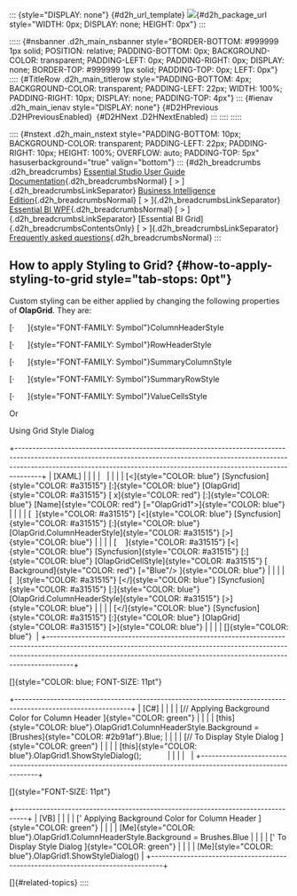 ::: {style="DISPLAY: none"}
[](ms-xhelp:///?Id=d2h_url_template){#d2h_url_template} ![](!package_url!){#d2h_package_url style="WIDTH: 0px; DISPLAY: none; HEIGHT: 0px"}
:::

::::: {#nsbanner .d2h_main_nsbanner style="BORDER-BOTTOM: #999999 1px solid; POSITION: relative; PADDING-BOTTOM: 0px; BACKGROUND-COLOR: transparent; PADDING-LEFT: 0px; PADDING-RIGHT: 0px; DISPLAY: none; BORDER-TOP: #999999 1px solid; PADDING-TOP: 0px; LEFT: 0px"}
:::: {#TitleRow .d2h_main_titlerow style="PADDING-BOTTOM: 4px; BACKGROUND-COLOR: transparent; PADDING-LEFT: 22px; WIDTH: 100%; PADDING-RIGHT: 10px; DISPLAY: none; PADDING-TOP: 4px"}
::: {#ienav .d2h_main_ienav style="DISPLAY: none"}
[](ms-xhelp:///?Id=5367c752-7be7-43d5-bf4c-4f65e82ae515){#D2HPrevious .D2HPreviousEnabled}  [](ms-xhelp:///?Id=9b6f5256-2a57-41dc-8326-20ba8ffa8394){#D2HNext .D2HNextEnabled}
:::
::::
:::::

:::: {#nstext .d2h_main_nstext style="PADDING-BOTTOM: 10px; BACKGROUND-COLOR: transparent; PADDING-LEFT: 22px; PADDING-RIGHT: 10px; HEIGHT: 100%; OVERFLOW: auto; PADDING-TOP: 5px" hasuserbackground="true" valign="bottom"}
::: {#d2h_breadcrumbs .d2h_breadcrumbs}
[Essential Studio User Guide Documentation](ms-xhelp:///?Id=12457748-09e3-4d74-a240-8e049cedf030){.d2h_breadcrumbsNormal} [ \> ]{.d2h_breadcrumbsLinkSeparator} [Business Intelligence Edition](ms-xhelp:///?Id=fdf33dd8-62b2-47b9-ad7b-fc50e590bca5){.d2h_breadcrumbsNormal} [ \> ]{.d2h_breadcrumbsLinkSeparator} [Essential BI WPF](ms-xhelp:///?Id=41e3d586-d922-4a01-8272-679fe4ae7343){.d2h_breadcrumbsNormal} [ \> ]{.d2h_breadcrumbsLinkSeparator} [Essential BI Grid]{.d2h_breadcrumbsContentsOnly} [ \> ]{.d2h_breadcrumbsLinkSeparator} [Frequently asked questions](ms-xhelp:///?Id=345d79d3-3141-4925-a4ce-32673da65509){.d2h_breadcrumbsNormal}
:::

## How to apply Styling to Grid? {#how-to-apply-styling-to-grid style="tab-stops: 0pt"}

Custom styling can be either applied by changing the following properties of **OlapGrid**. They are:

[·      ]{style="FONT-FAMILY: Symbol"}ColumnHeaderStyle

[·      ]{style="FONT-FAMILY: Symbol"}RowHeaderStyle

[·      ]{style="FONT-FAMILY: Symbol"}SummaryColumnStyle

[·      ]{style="FONT-FAMILY: Symbol"}SummaryRowStyle

[·      ]{style="FONT-FAMILY: Symbol"}ValueCellsStyle

Or

Using Grid Style Dialog

+-------------------------------------------------------------------------------------------------------------------------------------------------------------------------------------------------------------------------------------------------+
| \[XAML\]                                                                                                                                                                                                                                        |
|                                                                                                                                                                                                                                                 |
|                                                                                                                                                                                                                                                 |
|                                                                                                                                                                                                                                                 |
| [\<]{style="COLOR: blue"} [Syncfusion]{style="COLOR: #a31515"} [:]{style="COLOR: blue"} [OlapGrid]{style="COLOR: #a31515"} [ x]{style="COLOR: red"} [:]{style="COLOR: blue"} [Name]{style="COLOR: red"} [=\"OlapGrid1\"\>]{style="COLOR: blue"} |
|                                                                                                                                                                                                                                                 |
| [  ]{style="COLOR: #a31515"} [\<]{style="COLOR: blue"} [Syncfusion]{style="COLOR: #a31515"} [:]{style="COLOR: blue"} [OlapGrid.ColumnHeaderStyle]{style="COLOR: #a31515"} [\>]{style="COLOR: blue"}                                             |
|                                                                                                                                                                                                                                                 |
| [    ]{style="COLOR: #a31515"} [\<]{style="COLOR: blue"} [Syncfusion]{style="COLOR: #a31515"} [:]{style="COLOR: blue"} [OlapGridCellStyle]{style="COLOR: #a31515"} [ Background]{style="COLOR: red"} [=\"Blue\"/\> ]{style="COLOR: blue"}       |
|                                                                                                                                                                                                                                                 |
| [  ]{style="COLOR: #a31515"} [\</]{style="COLOR: blue"} [Syncfusion]{style="COLOR: #a31515"} [:]{style="COLOR: blue"} [OlapGrid.ColumnHeaderStyle]{style="COLOR: #a31515"} [\>]{style="COLOR: blue"}                                            |
|                                                                                                                                                                                                                                                 |
| [\</]{style="COLOR: blue"} [Syncfusion]{style="COLOR: #a31515"} [:]{style="COLOR: blue"} [OlapGrid]{style="COLOR: #a31515"} [\>]{style="COLOR: blue"}                                                                                           |
|                                                                                                                                                                                                                                                 |
| []{style="COLOR: blue"}                                                                                                                                                                                                                         |
+-------------------------------------------------------------------------------------------------------------------------------------------------------------------------------------------------------------------------------------------------+

[]{style="COLOR: blue; FONT-SIZE: 11pt"} 

+--------------------------------------------------------------------------------------------------------------+
| \[C#\]                                                                                                       |
|                                                                                                              |
| [// Applying Background Color for Column Header ]{style="COLOR: green"}                                      |
|                                                                                                              |
| [this]{style="COLOR: blue"}.OlapGrid1.ColumnHeaderStyle.Background = [Brushes]{style="COLOR: #2b91af"}.Blue; |
|                                                                                                              |
| [// To Display Style Dialog ]{style="COLOR: green"}                                                          |
|                                                                                                              |
| [this]{style="COLOR: blue"}.OlapGrid1.ShowStyleDialog();                                                     |
|                                                                                                              |
|                                                                                                              |
+--------------------------------------------------------------------------------------------------------------+

[]{style="FONT-SIZE: 11pt"} 

+---------------------------------------------------------------------------------+
| \[VB\]                                                                          |
|                                                                                 |
| [\' Applying Background Color for Column Header ]{style="COLOR: green"}         |
|                                                                                 |
| [Me]{style="COLOR: blue"}.OlapGrid1.ColumnHeaderStyle.Background = Brushes.Blue |
|                                                                                 |
| [\' To Display Style Dialog ]{style="COLOR: green"}                             |
|                                                                                 |
| [Me]{style="COLOR: blue"}.OlapGrid1.ShowStyleDialog()                           |
+---------------------------------------------------------------------------------+

[]{#related-topics}
::::
